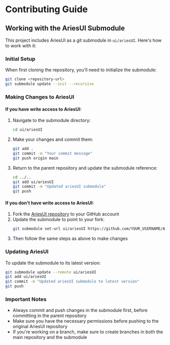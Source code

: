 # Contributing Guide

## Working with the AriesUI Submodule

This project includes AriesUI as a git submodule in `ui/ariesUI`. Here's how to work with it:

### Initial Setup
When first cloning the repository, you'll need to initialize the submodule:
```bash
git clone <repository-url>
git submodule update --init --recursive
```

### Making Changes to AriesUI

#### If you have write access to AriesUI:
1. Navigate to the submodule directory:
   ```bash
   cd ui/ariesUI
   ```

2. Make your changes and commit them:
   ```bash
   git add .
   git commit -m "Your commit message"
   git push origin main
   ```

3. Return to the parent repository and update the submodule reference:
   ```bash
   cd ../..
   git add ui/ariesUI
   git commit -m "Updated ariesUI submodule"
   git push
   ```

#### If you don't have write access to AriesUI:
1. Fork the [AriesUI repository](https://github.com/AryanRai/AriesUI) to your GitHub account
2. Update the submodule to point to your fork:
   ```bash
   git submodule set-url ui/ariesUI https://github.com/YOUR_USERNAME/AriesUI.git
   ```
3. Then follow the same steps as above to make changes

### Updating AriesUI
To update the submodule to its latest version:
```bash
git submodule update --remote ui/ariesUI
git add ui/ariesUI
git commit -m "Updated ariesUI submodule to latest version"
git push
```

### Important Notes
- Always commit and push changes in the submodule first, before committing in the parent repository
- Make sure you have the necessary permissions before pushing to the original AriesUI repository
- If you're working on a branch, make sure to create branches in both the main repository and the submodule 